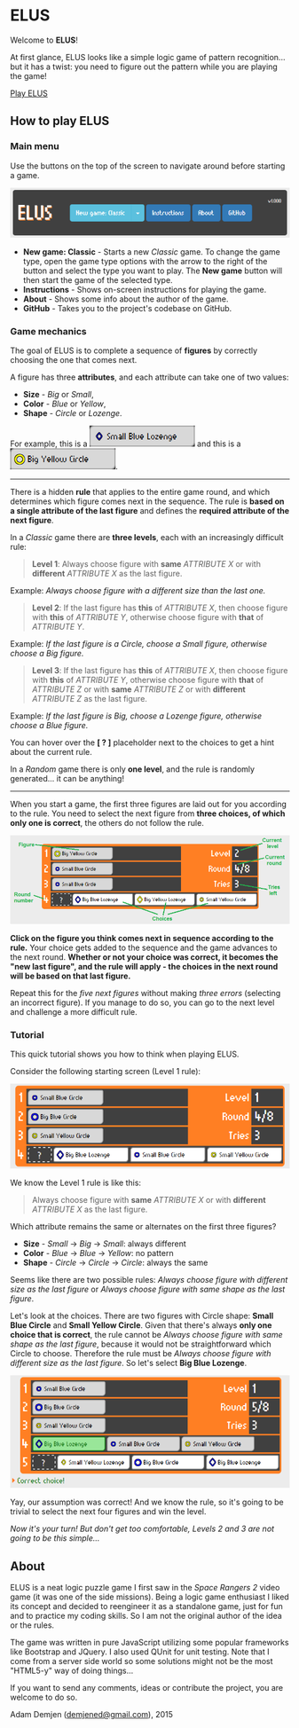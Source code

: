 # ELUS

Welcome to **ELUS**!

At first glance, ELUS looks like a simple logic game of pattern recognition... but it has a twist: you need to figure out the pattern while you are playing the game!

[Play ELUS](http://demjened.github.io/elus/)

## How to play ELUS

### Main menu

Use the buttons on the top of the screen to navigate around before starting a game.

![Main menu](resources/mainmenu.png)

   * **New game: Classic** - Starts a new *Classic* game. To change the game type, open the game type options with the arrow to the right of the button and select the type you want to play. The **New game** button will then start the game of the selected type.
   * **Instructions** - Shows on-screen instructions for playing the game.
   * **About** - Shows some info about the author of the game.
   * **GitHub** - Takes you to the project's codebase on GitHub.

### Game mechanics

The goal of ELUS is to complete a sequence of **figures** by correctly choosing the one that comes next.

A figure has three **attributes**, and each attribute can take one of two values:
   * **Size** - *Big* or *Small*,
   * **Color** - *Blue* or *Yellow*,
   * **Shape** - *Circle* or *Lozenge*.

For example, this is a ![Small Blue Lozenge](resources/figure-sbl.png) and this is a ![Big Yellow Circle](resources/figure-byc.png).

---

There is a hidden **rule** that applies to the entire game round, and which determines which figure comes next in the sequence. The rule is **based on a single attribute of the last figure** and defines the **required attribute of the next figure**.

In a *Classic* game there are **three levels**, each with an increasingly difficult rule:

> **Level 1**: Always choose figure with **same** *ATTRIBUTE X* or with **different** *ATTRIBUTE X* as the last figure.

Example: *Always choose figure with a different size than the last one.*

> **Level 2**: If the last figure has **this** of *ATTRIBUTE X*, then choose figure with **this** of *ATTRIBUTE Y*, otherwise choose figure with **that** of *ATTRIBUTE Y*.

Example: *If the last figure is a Circle, choose a Small figure, otherwise choose a Big figure.*

> **Level 3**: If the last figure has **this** of *ATTRIBUTE X*, then choose figure with **this** of *ATTRIBUTE Y*, otherwise choose figure with **that** of *ATTRIBUTE Z* or with **same** *ATTRIBUTE Z* or with **different** *ATTRIBUTE Z* as the last figure.

Example: *If the last figure is Big, choose a Lozenge figure, otherwise choose a Blue figure.*

You can hover over the **[ ? ]** placeholder next to the choices to get a hint about the current rule.

In a *Random* game there is only **one level**, and the rule is randomly generated... it can be anything!

---

When you start a game, the first three figures are laid out for you according to the rule. You need to select the next figure from **three choices, of which only one is correct**, the others do not follow the rule.

![Game](resources/game.png)

**Click on the figure you think comes next in sequence according to the rule.** Your choice gets added to the sequence and the game advances to the next round. **Whether or not your choice was correct, it becomes the "new last figure", and the rule will apply - the choices in the next round will be based on that last figure.**

Repeat this for the *five next figures* without making *three errors* (selecting an incorrect figure). If you manage to do so, you can go to the next level and challenge a more difficult rule.

### Tutorial

This quick tutorial shows you how to think when playing ELUS.

Consider the following starting screen (Level 1 rule):

![Example](resources/example1.png)

We know the Level 1 rule is like this:

> Always choose figure with **same** *ATTRIBUTE X* or with **different** *ATTRIBUTE X* as the last figure.

Which attribute remains the same or alternates on the first three figures?
   * **Size** - *Small* -> *Big* -> *Small*: always different
   * **Color** - *Blue* -> *Blue* -> *Yellow*: no pattern
   * **Shape** - *Circle* -> *Circle* -> *Circle*: always the same

Seems like there are two possible rules: *Always choose figure with different size as the last figure* or *Always choose figure with same shape as the last figure*.

Let's look at the choices. There are two figures with Circle shape: **Small Blue Circle** and **Small Yellow Circle**. Given that there's always **only one choice that is correct**, the rule cannot be *Always choose figure with same shape as the last figure*, because it would not be straightforward which Circle to choose. Therefore the rule must be *Always choose figure with different size as the last figure*. So let's select **Big Blue Lozenge**.

![Example](resources/example2.png)

Yay, our assumption was correct! And we know the rule, so it's going to be trivial to select the next four figures and win the level.

*Now it's your turn! But don't get too comfortable, Levels 2 and 3 are not going to be this simple...*
   
## About

ELUS is a neat logic puzzle game I first saw in the *Space Rangers 2* video game (it was one of the side missions). Being a logic game enthusiast I liked its concept and decided to reengineer it as a standalone game, just for fun and to practice my coding skills. So I am not the original author of the idea or the rules.

The game was written in pure JavaScript utilizing some popular frameworks like Bootstrap and JQuery. I also used QUnit for unit testing. Note that I come from a server side world so some solutions might not be the most "HTML5-y" way of doing things...

If you want to send any comments, ideas or contribute the project, you are welcome to do so.

Adam Demjen (demjened@gmail.com), 2015
